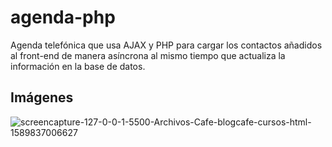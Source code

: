 # agenda-php
Agenda telefónica que usa AJAX y PHP para cargar los contactos añadidos al front-end de manera asíncrona al mismo tiempo que actualiza la
información en la base de datos. 


## Imágenes 

![screencapture-127-0-0-1-5500-Archivos-Cafe-blogcafe-cursos-html-1589837006627](https://user-images.githubusercontent.com/65259231/82261035-edc16100-9923-11ea-9039-370ad48e11e3.png)
